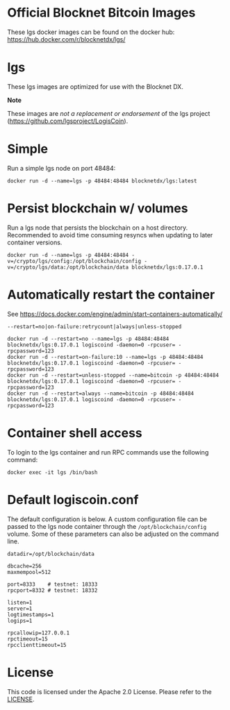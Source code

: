 Official Blocknet Bitcoin Images
=================================

These lgs docker images can be found on the docker hub: https://hub.docker.com/r/blocknetdx/lgs/

lgs
========

These lgs images are optimized for use with the Blocknet DX.

**Note**

These images are _not a replacement or endorsement_ of the lgs project (https://github.com/lgsproject/LogisCoin).


Simple
======

Run a simple lgs node on port 48484:
```
docker run -d --name=lgs -p 48484:48484 blocknetdx/lgs:latest
```


Persist blockchain w/ volumes
=============================

Run a lgs node that persists the blockchain on a host directory. Recommended to avoid time consuming resyncs when updating to later container versions.
```
docker run -d --name=lgs -p 48484:48484 -v=/crypto/lgs/config:/opt/blockchain/config -v=/crypto/lgs/data:/opt/blockchain/data blocknetdx/lgs:0.17.0.1
```


Automatically restart the container
===================================

See https://docs.docker.com/engine/admin/start-containers-automatically/

`--restart=no|on-failure:retrycount|always|unless-stopped`

```
docker run -d --restart=no --name=lgs -p 48484:48484 blocknetdx/lgs:0.17.0.1 logiscoind -daemon=0 -rpcuser= -rpcpassword=123
docker run -d --restart=on-failure:10 --name=lgs -p 48484:48484 blocknetdx/lgs:0.17.0.1 logiscoind -daemon=0 -rpcuser= -rpcpassword=123
docker run -d --restart=unless-stopped --name=bitcoin -p 48484:48484 blocknetdx/lgs:0.17.0.1 logiscoind -daemon=0 -rpcuser= -rpcpassword=123
docker run -d --restart=always --name=bitcoin -p 48484:48484 blocknetdx/lgs:0.17.0.1 logiscoind -daemon=0 -rpcuser= -rpcpassword=123
```


Container shell access
======================

To login to the lgs container and run RPC commands use the following command:
```
docker exec -it lgs /bin/bash
```


Default logiscoin.conf
=====================

The default configuration is below. A custom configuration file can be passed to the lgs  node container through the `/opt/blockchain/config` volume. Some of these parameters can also be adjusted on the command line.
```
datadir=/opt/blockchain/data

dbcache=256
maxmempool=512

port=8333    # testnet: 18333
rpcport=8332 # testnet: 18332

listen=1
server=1
logtimestamps=1
logips=1

rpcallowip=127.0.0.1
rpctimeout=15
rpcclienttimeout=15
```


License
=======

This code is licensed under the Apache 2.0 License. Please refer to the [LICENSE](https://github.com/BlocknetDX/dockerimages/blob/master/LICENSE).